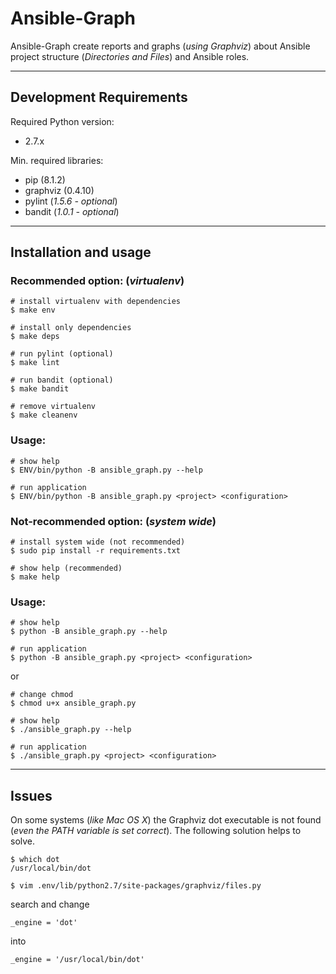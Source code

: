 # Ansible-Graph


Ansible-Graph create reports and graphs (_using Graphviz_) about Ansible project structure (_Directories and Files_) and Ansible roles.

---

## Development Requirements

Required Python version:

- 2.7.x

Min. required libraries:

- pip (8.1.2)
- graphviz (0.4.10)
- pylint (_1.5.6 - optional_)
- bandit (_1.0.1 - optional_)

---

## Installation and usage

### Recommended option: (_virtualenv_)

```
# install virtualenv with dependencies
$ make env

# install only dependencies
$ make deps

# run pylint (optional)
$ make lint

# run bandit (optional)
$ make bandit

# remove virtualenv
$ make cleanenv
```

### Usage:

```
# show help
$ ENV/bin/python -B ansible_graph.py --help

# run application
$ ENV/bin/python -B ansible_graph.py <project> <configuration>
```

### Not-recommended option: (_system wide_)

```
# install system wide (not recommended)
$ sudo pip install -r requirements.txt

# show help (recommended)
$ make help
```

### Usage:

```
# show help
$ python -B ansible_graph.py --help

# run application
$ python -B ansible_graph.py <project> <configuration>
```

or

```
# change chmod
$ chmod u+x ansible_graph.py

# show help
$ ./ansible_graph.py --help

# run application
$ ./ansible_graph.py <project> <configuration>
```

---

## Issues

On some systems (_like Mac OS X_) the Graphviz dot executable is not found (_even the PATH variable is set correct_). The following solution helps to solve.

```
$ which dot
/usr/local/bin/dot

$ vim .env/lib/python2.7/site-packages/graphviz/files.py
```

search and change

```
_engine = 'dot'
```

into

```
_engine = '/usr/local/bin/dot'
```
